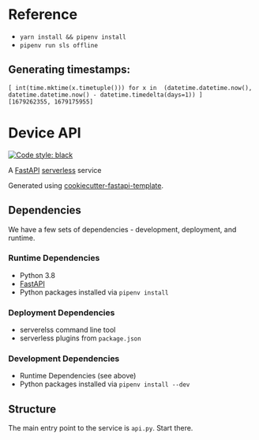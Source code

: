 # Reference

  * `yarn install && pipenv install`
  * `pipenv run sls offline`

## Generating timestamps:

```
[ int(time.mktime(x.timetuple())) for x in  (datetime.datetime.now(), datetime.datetime.now() - datetime.timedelta(days=1)) ]
[1679262355, 1679175955]

```

# Device API

[![Code style: black](https://img.shields.io/badge/code%20style-black-000000.svg)](https://github.com/psf/black)

A [FastAPI] [serverless] service

Generated using [cookiecutter-fastapi-template](https://github.com/miketheman/cookiecutter-fastapi-template).


## Dependencies

We have a few sets of dependencies - development, deployment, and runtime.

### Runtime Dependencies

- Python 3.8
- [FastAPI]
- Python packages installed via `pipenv install`

### Deployment Dependencies

- serverelss command line tool
- serverless plugins from `package.json`

### Development Dependencies

- Runtime Dependencies (see above)
- Python packages installed via `pipenv install --dev`

[FastAPI]: https://fastapi.tiangolo.com/
[serverless]: https://www.serverless.com/open-source/


## Structure

The main entry point to the service is `api.py`.
Start there.
